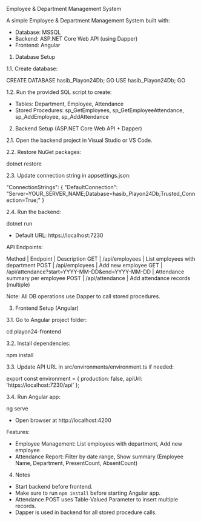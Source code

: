 Employee & Department Management System

A simple Employee & Department Management System built with:

- Database: MSSQL
- Backend: ASP.NET Core Web API (using Dapper)
- Frontend: Angular

1. Database Setup

1.1. Create database:

CREATE DATABASE hasib_Playon24Db;
GO
USE hasib_Playon24Db;
GO

1.2. Run the provided SQL script to create:
- Tables: Department, Employee, Attendance
- Stored Procedures: sp_GetEmployees, sp_GetEmployeeAttendance, sp_AddEmployee, sp_AddAttendance

2. Backend Setup (ASP.NET Core Web API + Dapper)

2.1. Open the backend project in Visual Studio or VS Code.

2.2. Restore NuGet packages:

dotnet restore

2.3. Update connection string in appsettings.json:

"ConnectionStrings": {
  "DefaultConnection": "Server=YOUR_SERVER_NAME;Database=hasib_Playon24Db;Trusted_Connection=True;"
}

2.4. Run the backend:

dotnet run

- Default URL: https://localhost:7230

API Endpoints:

Method | Endpoint | Description
GET    | /api/employees | List employees with department
POST   | /api/employees | Add new employee
GET    | /api/attendance?start=YYYY-MM-DD&end=YYYY-MM-DD | Attendance summary per employee
POST   | /api/attendance | Add attendance records (multiple)

Note: All DB operations use Dapper to call stored procedures.

3. Frontend Setup (Angular)

3.1. Go to Angular project folder:

cd playon24-frontend

3.2. Install dependencies:

npm install

3.3. Update API URL in src/environments/environment.ts if needed:

export const environment = {
  production: false,
  apiUrl: 'https://localhost:7230/api'
};

3.4. Run Angular app:

ng serve

- Open browser at http://localhost:4200

Features:

- Employee Management: List employees with department, Add new employee
- Attendance Report: Filter by date range, Show summary (Employee Name, Department, PresentCount, AbsentCount)

4. Notes

- Start backend before frontend.
- Make sure to run `npm install` before starting Angular app.
- Attendance POST uses Table-Valued Parameter to insert multiple records.
- Dapper is used in backend for all stored procedure calls.
